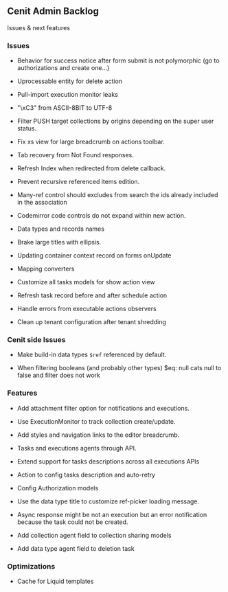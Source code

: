 
## Cenit Admin Backlog

Issues & next features

### Issues

- Behavior for success notice after form submit is not polymorphic (go to authorizations and create one...)

- Uprocessable entity for delete action

- Pull-import execution monitor leaks

- "\xC3" from ASCII-8BIT to UTF-8

- Filter PUSH target collections by origins depending on the super user status.

- Fix xs view for large breadcrumb on actions toolbar.

- Tab recovery from Not Found responses.

- Refresh Index when redirected from delete callback.

- Prevent recursive referenced items edition.
 
- Many-ref control should excludes from search the ids already included in the association

- Codemirror code controls do not expand within new action.

- Data types and records names

- Brake large titles with ellipsis.

- Updating container context record on forms onUpdate

- Mapping converters

- Customize all tasks models for show action view

- Refresh task record before and after schedule action

- Handle errors from executable actions observers

- Clean up tenant configuration after tenant shredding

### Cenit side Issues

- Make build-in data types `$ref` referenced by default.

- When filtering booleans (and probably other types) $eq: null cats null to false and filter does not work

### Features

- Add attachment filter option for notifications and executions.

- Use ExecutionMonitor to track collection create/update.

- Add styles and navigation links to the editor breadcrumb.

- Tasks and executions agents through API.

- Extend support for tasks descriptions across all executions APIs

- Action to config tasks description and auto-retry

- Config Authorization models

- Use the data type title to customize ref-picker loading message.

- Async response might be not an execution but an error notification because the task could not be created.

- Add collection agent field to collection sharing models

- Add data type agent field to deletion task

### Optimizations

- Cache for Liquid templates
